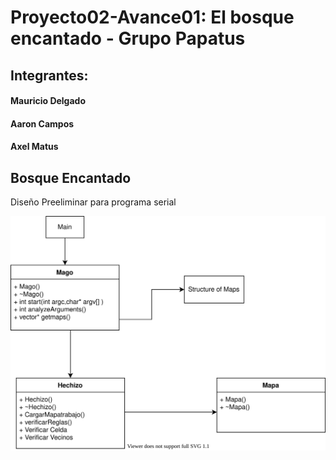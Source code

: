 # Proyecto02-Avance01: El bosque encantado  - Grupo Papatus

## Integrantes:
#### Mauricio Delgado
#### Aaron Campos
#### Axel Matus

## Bosque Encantado

Diseño Preeliminar para programa serial

![Diseño](desing/Diseno_BosqueEncantado.svg "Diagrama Diseño Serial")